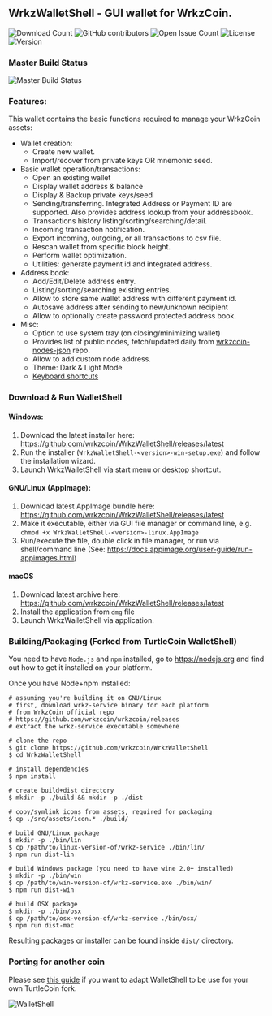 ## WrkzWalletShell - GUI wallet for WrkzCoin.

![Download Count](https://img.shields.io/github/downloads/wrkzcoin/WrkzWalletShell/total.svg?include_prereleases)
![GitHub contributors](https://img.shields.io/github/contributors-anon/wrkzcoin/WrkzWalletShell?label=Contributors)
![Open Issue Count](https://img.shields.io/github/issues/wrkzcoin/WrkzWalletShell)
![License](https://img.shields.io/github/license/wrkzcoin/WrkzWalletShell)
![Version](https://img.shields.io/github/v/release/wrkzcoin/WrkzWalletShell?include_prereleases)

### Master Build Status

![Master Build Status](https://github.com/wrkzcoin/WrkzWalletShell/workflows/Build%20WrkzWalletShell/badge.svg?branch=master)


### Features:

This wallet contains the basic functions required to manage your WrkzCoin assets:

* Wallet creation:
  * Create new wallet.
  * Import/recover from private keys OR mnemonic seed.
* Basic wallet operation/transactions:
  * Open an existing  wallet
  * Display wallet address & balance
  * Display & Backup private keys/seed
  * Sending/transferring. Integrated Address or Payment ID are supported. Also provides address lookup from your addressbook.
  * Transactions history listing/sorting/searching/detail.
  * Incoming transaction notification.
  * Export incoming, outgoing, or all transactions to csv file.
  * Rescan wallet from specific block height.
  * Perform wallet optimization.
  * Utilities: generate payment id and integrated address.
* Address book:
  * Add/Edit/Delete address entry.
  * Listing/sorting/searching existing entries.
  * Allow to store same wallet address with different payment id.
  * Autosave address after sending to new/unknown recipient
  * Allow to optionally create password protected address book.
* Misc:
  * Option to use system tray (on closing/minimizing wallet)
  * Provides list of public nodes, fetch/updated daily from [wrkzcoin-nodes-json](https://github.com/wrkzcoin/wrkzcoin-nodes-json) repo.
  * Allow to add custom node address.
  * Theme: Dark & Light Mode
  * [Keyboard shortcuts](docs/shortcut.md)

### Download &amp; Run WalletShell

#### Windows:
1. Download the latest installer here: https://github.com/wrkzcoin/WrkzWalletShell/releases/latest
2. Run the installer (`WrkzWalletShell-<version>-win-setup.exe`) and follow the installation wizard.
3. Launch WrkzWalletShell via start menu or desktop shortcut.

#### GNU/Linux (AppImage):
1. Download latest AppImage bundle here: https://github.com/wrkzcoin/WrkzWalletShell/releases/latest
2. Make it executable, either via GUI file manager or command line, e.g. `chmod +x WrkzWalletShell-<version>-linux.AppImage`
3. Run/execute the file, double click in file manager, or run via shell/command line (See: https://docs.appimage.org/user-guide/run-appimages.html)

#### macOS
1. Download latest archive here: https://github.com/wrkzcoin/WrkzWalletShell/releases/latest
2. Install the application from `dmg` file
3. Launch WrkzWalletShell via application.

### Building/Packaging (Forked from TurtleCoin WalletShell)
You need to have `Node.js` and `npm` installed, go to https://nodejs.org and find out how to get it installed on your platform.

Once you have Node+npm installed:
```
# assuming you're building it on GNU/Linux
# first, download wrkz-service binary for each platform
# from WrkzCoin official repo
# https://github.com/wrkzcoin/wrkzcoin/releases
# extract the wrkz-service executable somewhere

# clone the repo
$ git clone https://github.com/wrkzcoin/WrkzWalletShell
$ cd WrkzWalletShell

# install dependencies
$ npm install

# create build+dist directory
$ mkdir -p ./build && mkdir -p ./dist

# copy/symlink icons from assets, required for packaging
$ cp ./src/assets/icon.* ./build/

# build GNU/Linux package
$ mkdir -p ./bin/lin
$ cp /path/to/linux-version-of/wrkz-service ./bin/lin/
$ npm run dist-lin

# build Windows package (you need to have wine 2.0+ installed)
$ mkdir -p ./bin/win
$ cp /path/to/win-version-of/wrkz-service.exe ./bin/win/
$ npm run dist-win

# build OSX package
$ mkdir -p ./bin/osx
$ cp /path/to/osx-version-of/wrkz-service ./bin/osx/
$ npm run dist-mac
```

Resulting packages or installer can be found inside `dist/` directory.

### Porting for another coin
Please see [this guide](docs/porting.md) if you want to adapt WalletShell to be use for your own TurtleCoin fork.

![WalletShell](docs/walletshell.png)
